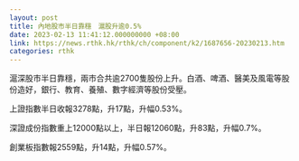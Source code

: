 ```yaml
---
layout: post
title: 內地股市半日靠穩　滬股升逾0.5%
date: 2023-02-13 11:41:12.000000000 +08:00
link: https://news.rthk.hk/rthk/ch/component/k2/1687656-20230213.htm
categories: rthk
---
```


滬深股市半日靠穩，兩市合共逾2700隻股份上升。白酒、啤酒、醫美及風電等股份造好，銀行、教育、養殖、數字經濟等股份受壓。

上證指數半日收報3278點，升17點，升幅0.53%。

深證成份指數重上12000點以上，半日報12060點，升83點，升幅0.7%。

創業板指數報2559點，升14點，升幅0.57%。
